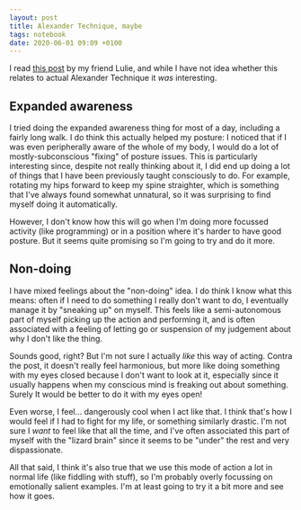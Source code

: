 ```yaml
---
layout: post
title: Alexander Technique, maybe
tags: notebook
date: 2020-06-01 09:09 +0100
---
```

I read [this post](http://www.lulie.co.uk/alexander-technique/) by my friend Lulie, and while I have not idea whether this relates to actual Alexander Technique it _was_ interesting.

## Expanded awareness

I tried doing the expanded awareness thing for most of a day, including a fairly long walk. 
I do think this actually helped my posture: I noticed that if I was even peripherally aware of the whole of my body, I would do a lot of mostly-subconscious "fixing" of posture issues.
This is particularly interesting since, despite not really thinking about it, I did end up doing a lot of things that I have been previously taught consciously to do.
For example, rotating my hips forward to keep my spine straighter, which is something that I've always found somewhat unnatural, so it was surprising to find myself doing it automatically.

However, I don't know how this will go when I'm doing more focussed activity (like programming) or in a position where it's harder to have good posture.
But it seems quite promising so I'm going to try and do it more.

## Non-doing

I have mixed feelings about the "non-doing" idea. 
I do think I know what this means: often if I need to do something I really don't want to do, I eventually manage it by "sneaking up" on myself. 
This feels like a semi-autonomous part of myself picking up the action and performing it, and is often associated with a feeling of letting go or suspension of my judgement about why I don't like the thing.

Sounds good, right? 
But I'm not sure I actually _like_ this way of acting.
Contra the post, it doesn't really feel harmonious, but more like doing something with my eyes closed because I don't want to look at it, especially since it usually happens when my conscious mind is freaking out about something.
Surely It would be better to do it with my eyes open!

Even worse, I feel... dangerously cool when I act like that. 
I think that's how I would feel if I had to fight for my life, or something similarly drastic. 
I'm not sure I _want_ to feel like that all the time, and I've often associated this part of myself with the "lizard brain" since it seems to be "under" the rest and very dispassionate.

All that said, I think it's also true that we use this mode of action a lot in normal life (like fiddling with stuff), so I'm probably overly focussing on emotionally salient examples.
I'm at least going to try it a bit more and see how it goes.

